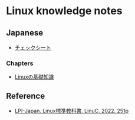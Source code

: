 # Linux knowledge notes

## Japanese

- [チェックシート](./checksheet.ja.md)

### Chapters

- [Linuxの基礎知識](./chapters/01_basic_knowledge_of_linux.ja.md)


## Reference

- [LPI-Japan. Linux標準教科書. LinuC, 2022, 251p](https://linuc.org/textbooks/linux/)
